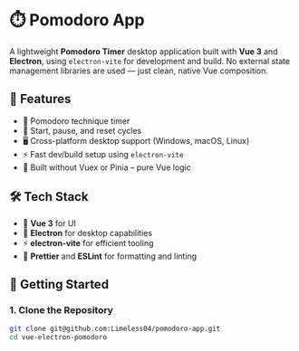 # ⏱️ Pomodoro App

A lightweight **Pomodoro Timer** desktop application built with **Vue 3** and **Electron**, using `electron-vite` for development and build. No external state management libraries are used — just clean, native Vue composition.

## 🎯 Features

- 🍅 Pomodoro technique timer
- 🔁 Start, pause, and reset cycles
- 🖥️ Cross-platform desktop support (Windows, macOS, Linux)
- ⚡ Fast dev/build setup using `electron-vite`
- 🧩 Built without Vuex or Pinia – pure Vue logic

## 🛠️ Tech Stack

- 🔧 **Vue 3** for UI
- 🧪 **Electron** for desktop capabilities
- ⚡ **electron-vite** for efficient tooling
- 📝 **Prettier** and **ESLint** for formatting and linting

## 🚀 Getting Started

### 1. Clone the Repository

```bash
git clone git@github.com:Limeless04/pomodoro-app.git
cd vue-electron-pomodoro
